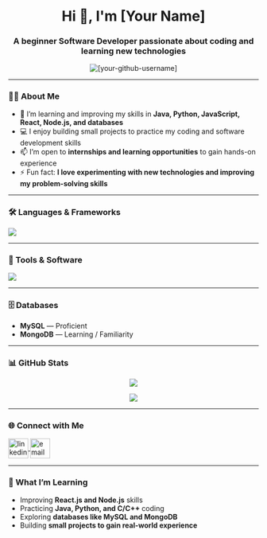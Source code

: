 <h1 align="center">Hi 👋, I'm [Your Name]</h1>
<h3 align="center">A beginner Software Developer passionate about coding and learning new technologies</h3>

<p align="center">
  <img src="https://komarev.com/ghpvc/?username=[your-github-username]&label=Profile%20views&color=0e75b6&style=flat" alt="[your-github-username]" />
</p>

---

### 👨‍💻 About Me
- 🌱 I’m learning and improving my skills in **Java, Python, JavaScript, React, Node.js, and databases**  
- 💻 I enjoy building small projects to practice my coding and software development skills  
- 📫 I’m open to **internships and learning opportunities** to gain hands-on experience  
- ⚡ Fun fact: **I love experimenting with new technologies and improving my problem-solving skills**

---

### 🛠️ Languages & Frameworks
<p align="left">
  <img src="https://skillicons.dev/icons?i=java,html,css,js,react,nodejs,python,c,cpp,mysql,mongodb" />
</p>

---

### 🧰 Tools & Software
<p align="left">
  <img src="https://skillicons.dev/icons?i=vscode,git,github,netbeans" />
</p>

---

### 🗄️ Databases
- **MySQL** — Proficient  
- **MongoDB** — Learning / Familiarity  

---

### 📊 GitHub Stats
<p align="center">
  <img src="https://github-readme-stats.vercel.app/api?username=[your-github-username]&show_icons=true&theme=tokyonight" />
</p>

<p align="center">
  <img src="https://github-readme-streak-stats.herokuapp.com/?user=[your-github-username]&theme=tokyonight" />
</p>

---

### 🌐 Connect with Me
<p align="left">
  <a href="https://linkedin.com/in/[your-linkedin]" target="_blank">
    <img align="center" src="https://cdn.jsdelivr.net/gh/devicons/devicon/icons/linkedin/linkedin-original.svg" alt="linkedin" height="40" />
  </a>
  <a href="mailto:[your-email]" target="_blank">
    <img align="center" src="https://cdn-icons-png.flaticon.com/512/732/732200.png" alt="email" height="40" />
  </a>
</p>

---

### 🚀 What I’m Learning
- Improving **React.js and Node.js** skills  
- Practicing **Java, Python, and C/C++** coding  
- Exploring **databases like MySQL and MongoDB**  
- Building **small projects to gain real-world experience**
